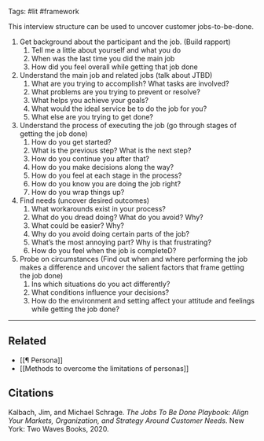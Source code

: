 Tags: #lit #framework 

This interview structure can be used to uncover customer jobs-to-be-done. 

1. Get background about the participant and the job. (Build rapport)
	1. Tell me a little about yourself and what you do
	2. When was the last time you did the main job
	3. How did you feel overall while getting that job done
2. Understand the main job and related jobs (talk about JTBD)
	1. What are you trying to accomplish? What tasks are involved?
	2. What problems are you trying to prevent or resolve? 
	3. What helps you achieve your goals?
	4. What would the ideal service be to do the job for you? 
	5. What else are you trying to get done?
3. Understand the process of executing the job (go through stages of getting the job done)
	1. How do you get started?
	2. What is the previous step? What is the next step? 
	3. How do you continue you after that? 
	4. How do you make decisions along the way?
	5. How do you feel at each stage in the process? 
	6. How do you know you are doing the job right? 
	7. How do you wrap things up? 
4. Find needs (uncover desired outcomes) 
	1. What workarounds exist in your process?
	2. What do you dread doing? What do you avoid? Why?
	3. What could be easier? Why?
	4. Why do you avoid doing certain parts of the job? 
	5. What’s the most annoying part? Why is that frustrating? 
	6. How do you feel when the job is completeD?
5. Probe on circumstances (Find out when and where performing the job makes a difference and uncover the salient factors that frame getting the job done)
	1. Ins which situations do you act differently? 
	2. What conditions influence your decisions?
	3. How do the environment and setting affect your attitude and feelings while getting the job done?  
---
## Related
- [[¶ Persona]]
- [[Methods to overcome the limitations of personas]]

## Citations
Kalbach, Jim, and Michael Schrage. *The Jobs To Be Done Playbook: Align Your Markets, Organization, and Strategy Around Customer Needs*. New York: Two Waves Books, 2020.
